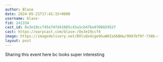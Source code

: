 ```yaml
---
author: Blase
date: 2024-05-21T17:41:15+0000
username: blase-
fid: 241334
cast_id: 0x3e19ccf45e74fd41085c43a1cb476e870002952f
cast: https://warpcast.com/blase-/0x3e19ccf4
image: https://imagedelivery.net/BXluQx4ige9GuW0Ia56BHw/9997bf9f-7386-4334-3193-4fa8d0a63400/original
layout: post
---
```

Sharing this event here bc looks super interesting  

<img src='https://imagedelivery.net/BXluQx4ige9GuW0Ia56BHw/9997bf9f-7386-4334-3193-4fa8d0a63400/original' alt='' referrerpolicy='no-referrer'/>
